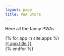 ```yaml
---
layout: page
title: PWA Store
---
```


Here all the fancy PWAs

<div class="app-list">
  {% for app in site.apps %}
    <div class="app-list__app">
      <a href="{{ app.url }}">
        {{ app.title }}
      </a>
    </div>
  {% endfor %}
</div>
